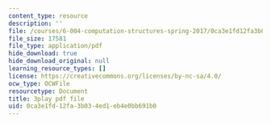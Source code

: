 ```yaml
---
content_type: resource
description: ''
file: /courses/6-004-computation-structures-spring-2017/0ca3e1fd12fa3b034ed1eb4e0bb691b0_3636264.pdf
file_size: 17581
file_type: application/pdf
hide_download: true
hide_download_original: null
learning_resource_types: []
license: https://creativecommons.org/licenses/by-nc-sa/4.0/
ocw_type: OCWFile
resourcetype: Document
title: 3play pdf file
uid: 0ca3e1fd-12fa-3b03-4ed1-eb4e0bb691b0
---
```

